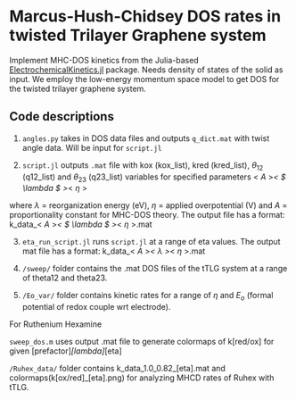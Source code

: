 # Marcus-Hush-Chidsey DOS rates in twisted Trilayer Graphene system

Implement MHC-DOS kinetics from the Julia-based [ElectrochemicalKinetics.jl](https://github.com/BattModels/ElectrochemicalKinetics.jl) package. Needs density of states of the solid as input. We employ the low-energy momentum space model to get DOS for the twisted trilayer graphene system.  

## Code descriptions

1. `angles.py` takes in DOS data files and outputs `q_dict.mat` with twist angle data. Will be input for `script.jl`

2. `script.jl` outputs `.mat` file with kox (kox_list), kred (kred_list), $\theta_{12}$ (q12_list) and $\theta_{23}$ (q23_list) variables for specified parameters < $A$ >_< $ \lambda $ >_< $\eta$ >

where $\lambda$ = reorganization energy (eV), $\eta$ = applied overpotential (V) and $A$ = proportionality constant for MHC-DOS theory. The output file has a format: k_data_< $A$ >_< $ \lambda $ >_< $\eta$ >.mat

3. `eta_run_script.jl` runs `script.jl` at a range of eta values. The output mat file has a format: k_data_< $A$ >_< $\lambda$ >_< $\eta$ >.mat

4. `/sweep/` folder contains the .mat DOS files of the tTLG system at a range of theta12 and theta23.

5. `/Eo_var/` folder contains kinetic rates for a range of $\eta$ and $E_{o}$ (formal potential of redox couple wrt electrode).

For Ruthenium Hexamine 




`sweep_dos.m` uses output .mat file to generate colormaps of k[red/ox] for given [prefactor]_[lambda]_[eta]

`/Ruhex_data/` folder contains k_data_1.0_0.82_[eta].mat and colormaps(k[ox/red]_[eta].png) for analyzing MHCD rates of Ruhex with tTLG.






